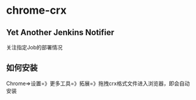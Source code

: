 # chrome-crx

## Yet Another Jenkins Notifier
关注指定Job的部署情况

## 如何安装

Chrome=>设置=》更多工具=》拓展=》拖拽crx格式文件进入浏览器，即会自动安装

